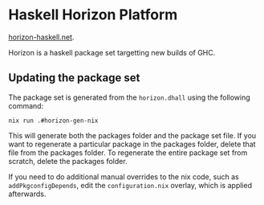# Haskell Horizon Platform

[horizon-haskell.net](https://horizon-haskell.net).

Horizon is a haskell package set targetting new builds of GHC.

## Updating the package set

The package set is generated from the `horizon.dhall` using the following command:

```
nix run .#horizon-gen-nix
```

This will generate both the packages folder and the package set file. If you
want to regenerate a particular package in the packages folder, delete that file
from the packages folder. To regenerate the entire package set from scratch,
delete the packages folder.

If you need to do additional manual overrides to the nix code, such as
`addPkgconfigDepends`, edit the `configuration.nix` overlay, which is applied
afterwards.
